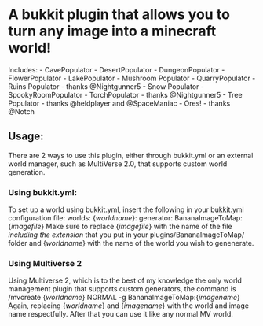 # A bukkit plugin that allows you to turn any image into a minecraft world!

Includes:
    - CavePopulator
    - DesertPopulator
    - DungeonPopulator
    - FlowerPopulator
    - LakePopulator
    - Mushroom Populator
    - QuarryPopulator
    - Ruins Populator - thanks @Nightgunner5
    - Snow Populator
    - SpookyRoomPopulator
    - TorchPopulator - thanks @Nightgunner5
    - Tree Populator - thanks @heldplayer and @SpaceManiac
    - Ores! - thanks @Notch

## Usage:
  There are 2 ways to use this plugin, either through bukkit.yml or an external world manager, such as MultiVerse 2.0, that supports custom world generation.

### Using bukkit.yml:
  To set up a world using bukkit.yml, insert the following in your bukkit.yml configuration file:
	worlds:
		{*worldname*}:
			generator: BananaImageToMap:{*imagefile*}
Make sure to replace {*imagefile*} with the name of the file *including the extension* that you
put in your plugins/BananaImageToMap/ folder and {*worldname*} with the name of the world you wish to genenerate.

### Using Multiverse 2
  Using Multiverse 2, which is to the best of my knowledge the only world management plugin that supports custom generators, the command is 
	/mvcreate {*worldname*} NORMAL -g BananaImageToMap:{*imagename*}
Again, replacing {*worldname*} and {*imagename*} with the world and image name respectfully. After that you can use it like any normal MV world.
